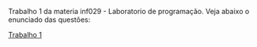 Trabalho 1 da materia inf029 - Laboratorio de programação.
Veja abaixo o enunciado das questões:

[Trabalho 1](<organização/Trabalho1-Lista-LogicaDeProgramacao (3).pdf>)